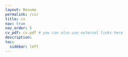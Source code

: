 ```yaml
---
layout: Resume
permalink: /cv/
title: cv
nav: true
nav_order: 5
cv_pdf: cv.pdf # you can also use external links here
description: 
toc:
  sidebar: left
---
```

